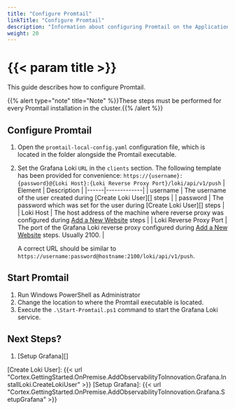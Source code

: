 ```yaml
---
title: "Configure Promtail"
linkTitle: "Configure Promtail"
description: "Information about configuring Promtail on the Application Server(s)."
weight: 20
---
```


# {{< param title >}}

This guide describes how to configure Promtail.

{{% alert type="note" title="Note" %}}These steps must be performed for every Promtail installation in the cluster.{{% /alert %}}

## Configure Promtail

1. Open the `promtail-local-config.yaml` configuration file, which is located in the folder alongside the Promtail executable.
1. Set the Grafana Loki `URL` in the `clients` section. The following template has been provided for convenience:
`https://{username}:{password}@{Loki Host}:{Loki Reverse Proxy Port}/loki/api/v1/push`
| Element | Description |
|------|-------------|
| username | The username of the user created during [Create Loki User][] steps |
| password | The password which was set for the user  during [Create Loki User][] steps |
| Loki Host | The host address of the machine where reverse proxy was configured during [Add a New Website][] steps |
| Loki Reverse Proxy Port | The port of the Grafana Loki reverse proxy configured during [Add a New Website][] steps. Usually 2100. |

   A correct URL should be similar to `https://username:password@hostname:2100/loki/api/v1/push`.

## Start Promtail

1. Run Windows PowerShell as Administrator
1. Change the location to where the Promtail executable is located.
1. Execute the `.\Start-Promtail.ps1` command to start the Grafana Loki service.

## Next Steps?

1. [Setup Grafana][]

[Add a New Website]: {Cortex.GettingStarted.OnPremise.AddObservabilityToInnovation.Grafana.InstallLoki.AddANewWebsite}
[Create Loki User]: {{< url "Cortex.GettingStarted.OnPremise.AddObservabilityToInnovation.Grafana.InstallLoki.CreateLokiUser" >}}
[Setup Grafana]: {{< url "Cortex.GettingStarted.OnPremise.AddObservabilityToInnovation.Grafana.SetupGrafana" >}}
